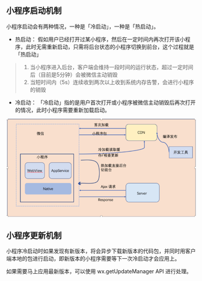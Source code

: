 ## 小程序启动机制
小程序启动会有两种情况，一种是「冷启动」，一种是「热启动」。


* 热启动：
假如用户已经打开过某小程序，然后在一定时间内再次打开该小程序，此时无需重新启动，只需将后台状态的小程序切换到前台，这个过程就是「热启动」
> 1. 当小程序进入后台，客户端会维持一段时间的运行状态，超过一定时间后（目前是5分钟）会被微信主动销毁
> 2. 当短时间内（5s）连续收到两次以上收到系统内存告警，会进行小程序的销毁

* 冷启动：
「冷启动」指的是用户首次打开或小程序被微信主动销毁后再次打开的情况，此时小程序需要重新加载启动。

![小程序启动机制](./icon_启动.png)

## 小程序更新机制
小程序冷启动时如果发现有新版本，将会异步下载新版本的代码包，并同时用客户端本地的包进行启动，即新版本的小程序需要等下一次冷启动才会应用上。 

如果需要马上应用最新版本，可以使用 wx.getUpdateManager API 进行处理。